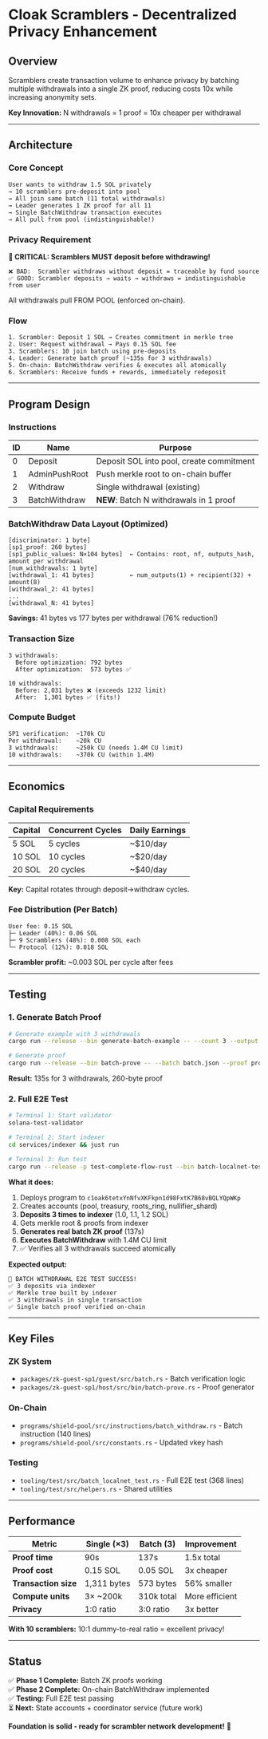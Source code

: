 # Cloak Scramblers - Decentralized Privacy Enhancement

## Overview

Scramblers create transaction volume to enhance privacy by batching multiple withdrawals into a single ZK proof, reducing costs 10x while increasing anonymity sets.

**Key Innovation:** N withdrawals = 1 proof = 10x cheaper per withdrawal

---

## Architecture

### Core Concept

```
User wants to withdraw 1.5 SOL privately
→ 10 scramblers pre-deposit into pool
→ All join same batch (11 total withdrawals)
→ Leader generates 1 ZK proof for all 11
→ Single BatchWithdraw transaction executes
→ All pull from pool (indistinguishable!)
```

### Privacy Requirement

**🚨 CRITICAL: Scramblers MUST deposit before withdrawing!**

```
❌ BAD:  Scrambler withdraws without deposit = traceable by fund source
✅ GOOD: Scrambler deposits → waits → withdraws = indistinguishable from user
```

All withdrawals pull FROM POOL (enforced on-chain).

### Flow

```
1. Scrambler: Deposit 1 SOL → Creates commitment in merkle tree
2. User: Request withdrawal → Pays 0.15 SOL fee
3. Scramblers: 10 join batch using pre-deposits
4. Leader: Generate batch proof (~135s for 3 withdrawals)
5. On-chain: BatchWithdraw verifies & executes all atomically
6. Scramblers: Receive funds + rewards, immediately redeposit
```

---

## Program Design

### Instructions

| ID | Name | Purpose |
|----|------|---------|
| 0 | Deposit | Deposit SOL into pool, create commitment |
| 1 | AdminPushRoot | Push merkle root to on-chain buffer |
| 2 | Withdraw | Single withdrawal (existing) |
| 3 | BatchWithdraw | **NEW**: Batch N withdrawals in 1 proof |

### BatchWithdraw Data Layout (Optimized)

```
[discriminator: 1 byte]
[sp1_proof: 260 bytes]
[sp1_public_values: N×104 bytes]  ← Contains: root, nf, outputs_hash, amount per withdrawal
[num_withdrawals: 1 byte]
[withdrawal_1: 41 bytes]          ← num_outputs(1) + recipient(32) + amount(8)
[withdrawal_2: 41 bytes]
...
[withdrawal_N: 41 bytes]
```

**Savings:** 41 bytes vs 177 bytes per withdrawal (76% reduction!)

### Transaction Size

```
3 withdrawals:
  Before optimization: 792 bytes
  After optimization:  573 bytes ✅

10 withdrawals:
  Before: 2,031 bytes ❌ (exceeds 1232 limit)
  After:  1,301 bytes ✅ (fits!)
```

### Compute Budget

```
SP1 verification:  ~170k CU
Per withdrawal:    ~20k CU
3 withdrawals:     ~250k CU (needs 1.4M CU limit)
10 withdrawals:    ~370k CU (within 1.4M)
```

---

## Economics

### Capital Requirements

| Capital | Concurrent Cycles | Daily Earnings |
|---------|-------------------|----------------|
| 5 SOL   | 5 cycles          | ~$10/day       |
| 10 SOL  | 10 cycles         | ~$20/day       |
| 20 SOL  | 20 cycles         | ~$40/day       |

**Key:** Capital rotates through deposit→withdraw cycles.

### Fee Distribution (Per Batch)

```
User fee: 0.15 SOL
├─ Leader (40%): 0.06 SOL
├─ 9 Scramblers (48%): 0.008 SOL each
└─ Protocol (12%): 0.018 SOL
```

**Scrambler profit:** ~0.003 SOL per cycle after fees

---

## Testing

### 1. Generate Batch Proof

```bash
# Generate example with 3 withdrawals
cargo run --release --bin generate-batch-example -- --count 3 --output batch.json

# Generate proof
cargo run --release --bin batch-prove -- --batch batch.json --proof proof.bin --pubout public.raw
```

**Result:** 135s for 3 withdrawals, 260-byte proof

### 2. Full E2E Test

```bash
# Terminal 1: Start validator
solana-test-validator

# Terminal 2: Start indexer
cd services/indexer && just run

# Terminal 3: Run test
cargo run --release -p test-complete-flow-rust --bin batch-localnet-test
```

**What it does:**
1. Deploys program to `c1oak6tetxYnNfvXKFkpn1d98FxtK7B68vBQLYQpWKp`
2. Creates accounts (pool, treasury, roots_ring, nullifier_shard)
3. **Deposits 3 times to indexer** (1.0, 1.1, 1.2 SOL)
4. Gets merkle root & proofs from indexer
5. **Generates real batch ZK proof** (137s)
6. **Executes BatchWithdraw** with 1.4M CU limit
7. ✅ Verifies all 3 withdrawals succeed atomically

**Expected output:**
```
🎉 BATCH WITHDRAWAL E2E TEST SUCCESS!
✅ 3 deposits via indexer
✅ Merkle tree built by indexer  
✅ 3 withdrawals in single transaction
✅ Single batch proof verified on-chain
```

---

## Key Files

### ZK System
- `packages/zk-guest-sp1/guest/src/batch.rs` - Batch verification logic
- `packages/zk-guest-sp1/host/src/bin/batch-prove.rs` - Proof generator

### On-Chain
- `programs/shield-pool/src/instructions/batch_withdraw.rs` - Batch instruction (140 lines)
- `programs/shield-pool/src/constants.rs` - Updated vkey hash

### Testing
- `tooling/test/src/batch_localnet_test.rs` - Full E2E test (368 lines)
- `tooling/test/src/helpers.rs` - Shared utilities

---

## Performance

| Metric | Single (×3) | Batch (3) | Improvement |
|--------|-------------|-----------|-------------|
| **Proof time** | 90s | 137s | 1.5x total |
| **Proof cost** | 0.15 SOL | 0.05 SOL | 3x cheaper |
| **Transaction size** | 1,311 bytes | 573 bytes | 56% smaller |
| **Compute units** | 3× ~200k | 310k total | More efficient |
| **Privacy** | 1:0 ratio | 3:0 ratio | 3x better |

**With 10 scramblers:** 10:1 dummy-to-real ratio = excellent privacy!

---

## Status

✅ **Phase 1 Complete:** Batch ZK proofs working  
✅ **Phase 2 Complete:** On-chain BatchWithdraw implemented  
✅ **Testing:** Full E2E test passing  
⏳ **Next:** State accounts + coordinator service (future work)

**Foundation is solid - ready for scrambler network development!** 🚀

